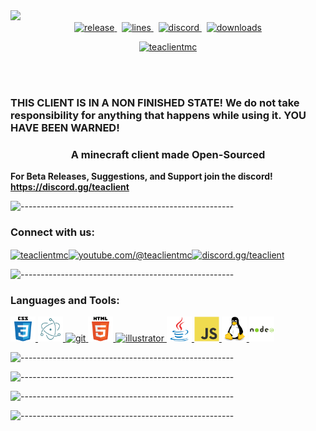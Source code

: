 <img src='https://raw.githubusercontent.com/TeaclientMinecraft/.github/main/profile/tea_client.png' href='' onclick=''/>

<div align="center">
    <!-- release -->
    <a href="https://github.com/TeaclientMinecraft/teaclient/releases/latest" target="_blank">
        <img src="https://img.shields.io/github/v/release/teaclientMinecraft/teaclient?include_prereleases&label=Latest&logo=Github&logoColor=FFFFFF&color=04aed9&style=for-the-badge" alt="release">
    </a>&nbsp;
    <!-- lines -->
    <a href="https://github.com/TeaClientminecraft/teaclient/graphs/code-frequency" target="_blank">
        <img src="https://img.shields.io/github/license/TeaClientminecraft/.github?label=License&logo=Github&logoColor=FFFFFF&color=04aed9&style=for-the-badge" alt="lines">
    </a>&nbsp;
    <!-- discord -->
    <a href="https://discord.gg/teaclient" target="_blank">
        <img src="https://img.shields.io/discord/1063834911833854012?label=Discord&logo=Discord&logoColor=FFFFFF&color=04aed9&style=for-the-badge" alt="discord">
    </a>&nbsp;
    <!-- downloads -->
    <a href="https://github.com/MrFast-js/SkyblockFeatures/releases" target="_blank">
        <img src="https://img.shields.io/badge/Downloads-3.7k-blue?label=Downloads&logo=Github&logoColor=FFFFFF&color=04aed9&style=for-the-badge" alt="downloads">
<!--         <img src="https://img.shields.io/github/downloads/MrFast-js/SkyblockFeatures/total?label=Downloads&logo=Github&logoColor=FFFFFF&color=04aed9&style=for-the-badge" alt="downloads"> -->
    </a> 
<p align="middle"> <a href="https://twitter.com/teaclientmc" target="blank"><img src="https://img.shields.io/twitter/follow/teaclientmc?logo=twitter&style=for-the-badge" alt="teaclientmc" /></a> </p>
</div>
<br><br>
<h3>THIS CLIENT IS IN A NON FINISHED STATE! We do not take responsibility for anything that happens while using it. YOU HAVE BEEN WARNED!<h3>
<h3 align="center">A minecraft client made Open-Sourced</h3>

**For Beta Releases, Suggestions, and Support join the discord! https://discord.gg/teaclient**



![-----------------------------------------------------](https://raw.githubusercontent.com/TeaclientMinecraft/.github/main/profile/dividers.png)
<h3 align="left">Connect with us:</h3><p align="left"><a href="https://twitter.com/teaclientmc" target="blank"><img align="center" src="https://raw.githubusercontent.com/rahuldkjain/github-profile-readme-generator/master/src/images/icons/Social/twitter.svg" alt="teaclientmc" height="30" width="40" /></a><a href="https://www.youtube.com/@teaclientmc" target="blank"><img align="center" src="https://raw.githubusercontent.com/rahuldkjain/github-profile-readme-generator/master/src/images/icons/Social/youtube.svg" alt="youtube.com/@teaclientmc" height="30" width="40" /></a><a href="https://discord.gg/discord.gg/teaclient" target="blank"><img align="center" src="https://raw.githubusercontent.com/rahuldkjain/github-profile-readme-generator/master/src/images/icons/Social/discord.svg" alt="discord.gg/teaclient" height="30" width="40" /></a></p>

![-----------------------------------------------------](https://raw.githubusercontent.com/TeaclientMinecraft/.github/main/profile/dividers.png)
<h3 align="left">Languages and Tools:</h3>
<p align="left"> <a href="https://www.w3schools.com/css/" target="_blank" rel="noreferrer"> <img src="https://raw.githubusercontent.com/devicons/devicon/master/icons/css3/css3-original-wordmark.svg" alt="css3" width="40" height="40"/> </a> <a href="https://www.electronjs.org" target="_blank" rel="noreferrer"> <img src="https://raw.githubusercontent.com/devicons/devicon/master/icons/electron/electron-original.svg" alt="electron" width="40" height="40"/> </a> <a href="https://git-scm.com/" target="_blank" rel="noreferrer"> <img src="https://www.vectorlogo.zone/logos/git-scm/git-scm-icon.svg" alt="git" width="40" height="40"/> </a> <a href="https://www.w3.org/html/" target="_blank" rel="noreferrer"> <img src="https://raw.githubusercontent.com/devicons/devicon/master/icons/html5/html5-original-wordmark.svg" alt="html5" width="40" height="40"/> </a> <a href="https://www.adobe.com/in/products/illustrator.html" target="_blank" rel="noreferrer"> <img src="https://www.vectorlogo.zone/logos/adobe_illustrator/adobe_illustrator-icon.svg" alt="illustrator" width="40" height="40"/> </a> <a href="https://www.java.com" target="_blank" rel="noreferrer"> <img src="https://raw.githubusercontent.com/devicons/devicon/master/icons/java/java-original.svg" alt="java" width="40" height="40"/> </a> <a href="https://developer.mozilla.org/en-US/docs/Web/JavaScript" target="_blank" rel="noreferrer"> <img src="https://raw.githubusercontent.com/devicons/devicon/master/icons/javascript/javascript-original.svg" alt="javascript" width="40" height="40"/> </a> <a href="https://www.linux.org/" target="_blank" rel="noreferrer"> <img src="https://raw.githubusercontent.com/devicons/devicon/master/icons/linux/linux-original.svg" alt="linux" width="40" height="40"/> </a> <a href="https://nodejs.org" target="_blank" rel="noreferrer"> <img src="https://raw.githubusercontent.com/devicons/devicon/master/icons/nodejs/nodejs-original-wordmark.svg" alt="nodejs" width="40" height="40"/> </a> </p>

![-----------------------------------------------------](https://raw.githubusercontent.com/TeaclientMinecraft/.github/main/profile/dividers.png)


![-----------------------------------------------------](https://raw.githubusercontent.com/TeaclientMinecraft/.github/main/profile/dividers.png)


![-----------------------------------------------------](https://raw.githubusercontent.com/TeaclientMinecraft/.github/main/profile/dividers.png)


![-----------------------------------------------------](https://raw.githubusercontent.com/TeaclientMinecraft/.github/main/profile/dividers.png)

